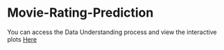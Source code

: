 # Movie-Rating-Prediction
You can access the Data Understanding process and view the interactive plots [Here](https://dolevshaked.github.io/Movie-Rating-Prediction/Data%20Understanding.html)
